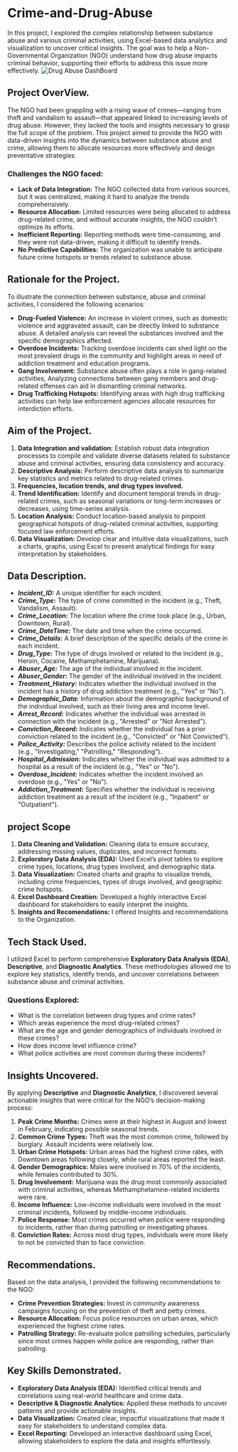 # Crime-and-Drug-Abuse
In this project, I explored the complex relationship between substance abuse and various criminal activities, using Excel-based data analytics and visualization to uncover critical insights. The goal was to help a Non-Governmental Organization (NGO) understand how drug abuse impacts criminal behavior, supporting their efforts to address this issue more effectively.
![Drug Abuse DashBoard](https://github.com/user-attachments/assets/b1cdd506-4914-4a58-8b70-121cee5ae1e0)
## Project OverView.
The NGO had been grappling with a rising wave of crimes—ranging from theft and vandalism to assault—that appeared linked to increasing levels of drug abuse. However, they lacked the tools and insights necessary to grasp the full scope of the problem. This project aimed to provide the NGO with data-driven insights into the dynamics between substance abuse and crime, allowing them to allocate resources more effectively and design preventative strategies.
### Challenges the NGO faced:
- **Lack of Data Integration:** The NGO collected data from various sources, but it was centralized, making it hard to analyze the trends comprehensively.
- **Resource Allocation:** Limited resources were being allocated to address drug-related crime, and without accurate insights, the NGO couldn’t optimize its efforts.
- **Inefficient Reporting:** Reporting methods were time-consuming, and they were not data-driven, making it difficult to identify trends.
- **No Predictive Capabilities:** The organization was unable to anticipate future crime hotspots or trends related to substance abuse.

## Rationale for the Project.
To illustrate the connection between substance, abuse and criminal activities, I considered the following scenarios:
- **Drug-Fueled Violence:** An increase in violent crimes, such as domestic violence and aggravated assault, can be directly linked to substance abuse. A detailed analysis can reveal the substances involved and the specific demographics affected.
- **Overdose Incidents:** Tracking overdose incidents can shed light on the most prevalent drugs in the community and highlight areas in need of addiction treatment and education programs.
- **Gang Involvement:** Substance abuse often plays a role in gang-related activities, Analyzing connections between gang members and drug-related offenses can aid in dismantling criminal networks.
- **Drug Trafficking Hotspots:** Identifying areas with high drug trafficking activities can help law enforcement agencies allocate resources for interdiction efforts.

## Aim of the Project.
1. **Data Integration and validation:** Establish robust data integration processes to compile and validate diverse datasets related to substance abuse and criminal activities, ensuring data consistency and accuracy.
2. **Descriptive Analysis:** Perform descriptive data analysis to summarize key statistics and metrics related to drug-related crimes.
3. **Frequencies, location trends, and drug types involved.**
4. **Trend Identification:** Identify and document temporal trends in drug-related crimes, such as seasonal variations or long-term increases or decreases, using time-series analysis.
5. **Location Analysis:** Conduct location-based analysis to pinpoint geographical hotspots of drug-related criminal activities, supporting focused law enforcement efforts.
6. **Data Visualization:** Develop clear and intuitive data visualizations, such a charts, graphs, using  Excel to present analytical findings for easy interpretation by stakeholders.
## Data Description.
- ***Incident_ID:*** A unique identifier for each incident.
- ***Crime_Type:*** The type of crime committed in the incident (e.g., Theft, Vandalism, Assault).
- ***Crime_Location:*** The location where the crime took place (e.g., Urban, Downtown, Rural).
- ***Crime_DateTime:*** The date and time when the crime occurred.
- ***Crime_Details:*** A brief description of the specific details of the crime in each incident.
- ***Drug_Type:*** The type of drugs involved or related to the incident (e.g., Heroin, Cocaine, Methamphetamine, Marijuana).
- ***Abuser_Age:*** The age of the individual involved in the incident.
- ***Abuser_Gender:*** The gender of the individual involved in the incident.
- ***Treatment_History:*** Indicates whether the individual involved in the incident has a history of drug addiction treatment (e.g., "Yes" or "No").
- ***Demographic_Data:*** Information about the demographic background of the individual involved, such as their living area and income level.
- ***Arrest_Record:*** Indicates whether the individual was arrested in connection with the incident (e.g., "Arrested" or "Not Arrested").
- ***Conviction_Record:*** Indicates whether the individual has a prior conviction related to the incident (e.g., "Convicted" or "Not Convicted").
- ***Police_Activity:*** Describes the police activity related to the incident (e.g., "Investigating," "Patrolling," "Responding").
- ***Hospital_Admission:*** Indicates whether the individual was admitted to a hospital as a result of the incident (e.g., "Yes" or "No").
- ***Overdose_Incident:*** Indicates whether the incident involved an overdose (e.g., "Yes" or "No").
- ***Addiction_Treatment:*** Specifies whether the individual is receiving addiction treatment as a result of the incident (e.g., "Inpatient" or "Outpatient").
## project Scope
1.	**Data Cleaning and Validation:** Cleaning data to ensure accuracy, addressing missing values, duplicates, and incorrect formats.
2.	**Exploratory Data Analysis (EDA):** Used Excel’s pivot tables to explore crime types, locations, drug types involved, and demographic data.
3.	**Data Visualization:** Created charts and graphs to visualize trends, including crime frequencies, types of drugs involved, and geographic crime hotspots.
4.	**Excel Dashboard Creation:** Developed a highly interactive Excel dashboard for stakeholders to easily interpret the insights.
5.	**Insights and Recomendations:** I offered Insights and recommendations to the Organization.
## Tech Stack Used.
I utilized Excel to perform comprehensive **Exploratory Data Analysis (EDA)**, **Descriptive**, and **Diagnostic Analytics**. These methodologies allowed me to explore key statistics, identify trends, and uncover correlations between substance abuse and criminal activities.
### Questions Explored:
- What is the correlation between drug types and crime rates?
- Which areas experience the most drug-related crimes?
- What are the age and gender demographics of individuals involved in these crimes?
- How does income level influence crime?
- What police activities are most common during these incidents?
## Insights Uncovered.
By applying **Descriptive** and **Diagnostic Analytics**, I discovered several actionable insights that were critical for the NGO’s decision-making process:
1.	**Peak Crime Months:** Crimes were at their highest in August and lowest in February, indicating possible seasonal trends.
2.	**Common Crime Types:** Theft was the most common crime, followed by burglary. Assault incidents were relatively low.
3.	**Urban Crime Hotspots:** Urban areas had the highest crime rates, with Downtown areas following closely, while rural areas reported the least.
4.	**Gender Demographics:** Males were involved in 70% of the incidents, while females contributed to 30%.
5.	**Drug Involvement:** Marijuana was the drug most commonly associated with criminal activities, whereas Methamphetamine-related incidents were rare.
6.	**Income Influence:** Low-income individuals were involved in the most criminal incidents, followed by middle-income individuals.
7.	**Police Response:** Most crimes occurred when police were responding to incidents, rather than during patrolling or investigating phases.
8.	**Conviction Rates:** Across most drug types, individuals were more likely to not be convicted than to face conviction.

## Recommendations.
Based on the data analysis, I provided the following recommendations to the NGO:
- **Crime Prevention Strategies:** Invest in community awareness campaigns focusing on the prevention of theft and petty crimes.
- **Resource Allocation:** Focus police resources on urban areas, which experienced the highest crime rates.
- **Patrolling Strategy:** Re-evaluate police patrolling schedules, particularly since most crimes happen while police are responding, rather than patrolling.
## Key Skills Demonstrated.
- **Exploratory Data Analysis (EDA):** Identified critical trends and correlations using real-world healthcare and crime data.
- **Descriptive & Diagnostic Analytics:** Applied these methods to uncover patterns and provide actionable insights.
- **Data Visualization:** Created clear, impactful visualizations that made it easy for stakeholders to understand complex data.
- **Excel Reporting:** Developed an interactive dashboard using Excel, allowing stakeholders to explore the data and insights effortlessly.
